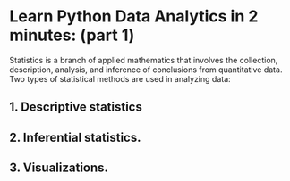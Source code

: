 # Learn Python Data Analytics in 2 minutes: (part 1)


Statistics is a branch of applied mathematics that involves the collection, description, analysis, and inference of conclusions from quantitative data. Two types of statistical methods are used in analyzing data: 
## 1.     Descriptive statistics 
## 2.     Inferential statistics.
## 3.     Visualizations.

